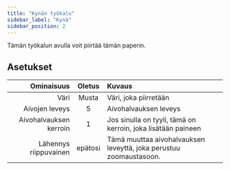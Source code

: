 ```yaml
---
title: "Kynän työkalu"
sidebar_label: "Kynä"
sidebar_position: 2
---
```



Tämän työkalun avulla voit piirtää tämän paperin.

## Asetukset

|             Ominaisuus | Oletus  | Kuvaus                                                             |
| ----------------------:|:-------:|:------------------------------------------------------------------ |
|                   Väri |  Musta  | Väri, joka piirretään                                              |
|         Aivojen leveys |    5    | Aivohalvauksen leveys                                              |
| Aivohalvauksen kerroin |    1    | Jos sinulla on tyyli, tämä on kerroin, joka lisätään paineen       |
|  Lähennys riippuvainen | epätosi | Tämä muuttaa aivohalvauksen leveyttä, joka perustuu zoomaustasoon. |
